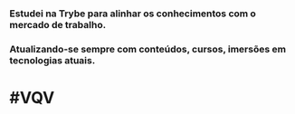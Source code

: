 ### Estudei na **Trybe** para alinhar os conhecimentos com o mercado de trabalho.
### Atualizando-se sempre com conteúdos, cursos, imersões em tecnologias atuais.

# #VQV

<!--
**LucasPedroso/LucasPedroso** is a ✨ _special_ ✨ repository because its `README.md` (this file) appears on your GitHub profile.

Here are some ideas to get you started:

- 🔭 I’m currently working on ...
- 🌱 I’m currently learning ...
- 👯 I’m looking to collaborate on ...
- 🤔 I’m looking for help with ...
- 💬 Ask me about ...
- 📫 How to reach me: ...
- 😄 Pronouns: ...
- ⚡ Fun fact: ...
-->
